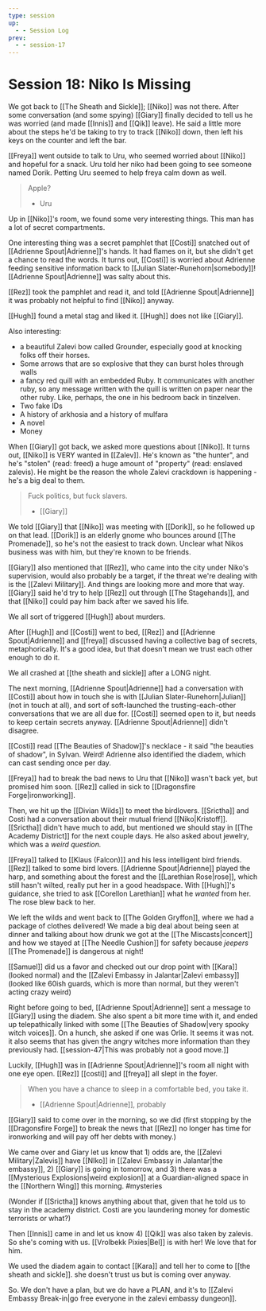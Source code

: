 ```yaml
---
type: session
up:
  - - Session Log
prev:
  - - session-17
---
```


# Session 18: Niko Is Missing

We got back to [[The Sheath and Sickle]]; [[Niko]] was not there. After some conversation (and some spying) [[Giary]] finally decided to tell us he was worried (and made [[Innis]] and [[Qik]] leave). He said a little more about the steps he'd be taking to try to track [[Niko]] down, then left his keys on the counter and left the bar. 

[[Freya]] went outside to talk to Uru, who seemed worried about [[Niko]] and hopeful for a snack. Uru told her niko had been going to see someone named Dorik. Petting Uru seemed to help freya calm down as well. 

> Apple? 
> 
> - Uru

Up in [[Niko]]'s room, we found some very interesting things. This man has a lot of secret compartments. 

One interesting thing was a secret pamphlet that [[Costi]] snatched out of [[Adrienne Spout|Adrienne]]'s hands. It had flames on it, but she didn't get a chance to read the words. It turns out, [[Costi]] is worried about Adrienne feeding sensitive information back to [[Julian Slater-Runehorn|somebody]]! [[Adrienne Spout|Adrienne]] was salty about this. 

[[Rez]] took the pamphlet and read it, and told [[Adrienne Spout|Adrienne]] it was probably not helpful to find [[Niko]] anyway. 

[[Hugh]] found a metal stag and liked it. [[Hugh]] does not like [[Giary]]. 

Also interesting:
- a beautiful Zalevi bow called Grounder, especially good at knocking folks off their horses. 
- Some arrows that are so explosive that they can burst holes through walls 
- a fancy red quill with an embedded Ruby. It communicates with another ruby, so any message written with the quill is written on paper near the other ruby. Like, perhaps, the one in his bedroom back in tinzelven. 
- Two fake IDs
- A history of arkhosia and a history of mulfara
- A novel 
- Money 

When [[Giary]] got back, we asked more questions about [[Niko]]. It turns out, [[Niko]] is VERY wanted in [[Zalev]]. He's known as "the hunter", and he's "stolen" (read: freed) a huge amount of "property" (read: enslaved zalevis). He might be the reason the whole Zalevi crackdown is happening - he's a big deal to them. 

> Fuck politics, but fuck slavers. 
> 
> - [[Giary]]

We told [[Giary]] that [[Niko]] was meeting with [[Dorik]], so he followed up on that lead. [[Dorik]] is an elderly gnome who bounces around [[The Promenade]], so he's not the easiest to track down. Unclear what Nikos business was with him, but they're known to be friends. 

[[Giary]] also mentioned that [[Rez]], who came into the city under Niko's supervision, would also probably be a target, if the threat we're dealing with is the [[Zalevi Military]]. And things are looking more and more that way. [[Giary]] said he'd try to help [[Rez]] out through [[The Stagehands]], and that [[Niko]] could pay him back after we saved his life. 

We all sort of triggered [[Hugh]] about murders. 

After [[Hugh]] and [[Costi]] went to bed, [[Rez]] and [[Adrienne Spout|Adrienne]] and [[freya]] discussed having a collective bag of secrets, metaphorically. It's a good idea, but that doesn't mean we trust each other enough to do it. 

We all crashed at [[the sheath and sickle]] after a LONG night. 

The next morning, [[Adrienne Spout|Adrienne]] had a conversation with [[Costi]] about how in touch she is with [[Julian Slater-Runehorn|Julian]] (not in touch at all), and sort of soft-launched the trusting-each-other conversations that we are all due for. [[Costi]] seemed open to it, but needs to keep certain secrets anyway. [[Adrienne Spout|Adrienne]] didn't disagree. 

[[Costi]] read [[The Beauties of Shadow]]'s necklace - it said "the beauties of shadow", in Sylvan. Weird! Adrienne also identified the diadem, which can cast sending once per day. 

[[Freya]] had to break the bad news to Uru that [[Niko]] wasn't back yet, but promised him soon. [[Rez]] called in sick to [[Dragonsfire Forge|ironworking]].

Then, we hit up the [[Divian Wilds]] to meet the birdlovers. [[Srictha]] and Costi had a conversation about their mutual friend [[Niko|Kristoff]]. [[Srictha]] didn't have much to add, but mentioned we should stay in [[The Academy District]] for the next couple days. He also asked about jewelry, which was a *weird question.* 

[[Freya]] talked to [[Klaus (Falcon)]] and his less intelligent bird friends. [[Rez]] talked to some bird lovers. [[Adrienne Spout|Adrienne]] played the harp, and something about the forest and the [[Larethian Rose|rose]], which still hasn't wilted, really put her in a good headspace. With [[Hugh]]'s guidance, she tried to ask [[Corellon Larethian]] what he *wanted* from her. The rose blew back to her. 

We left the wilds and went back to [[The Golden Gryffon]], where we had a package of clothes delivered! We made a big deal about being seen at dinner and talking about how drunk we got at the [[The Miscasts|concert]] and how we stayed at [[The Needle Cushion]] for safety because *jeepers* [[The Promenade]] is dangerous at night! 

[[Samuel]] did us a favor and checked out our drop point with [[Kara]] (looked normal) and the [[Zalevi Embassy in Jalantar|Zalevi embassy]] (looked like 60ish guards, which is more than normal, but they weren't acting crazy weird)

Right before going to bed, [[Adrienne Spout|Adrienne]] sent a message to [[Giary]] using the diadem. She also spent a bit more time with it, and ended up telepathically linked with some [[The Beauties of Shadow|very spooky witch voices]]. On a hunch, she asked if one was Orlie. It seems it was not. it also seems that has given the angry witches more information than they previously had. [[session-47|This was probably not a good move.]]

Luckily, [[Hugh]] was in [[Adrienne Spout|Adrienne]]'s room all night with one eye open. [[Rez]] [[costi]] and [[freya]] all slept in the foyer.

> When you have a chance to sleep in a comfortable bed, you take it.
> 
> - [[Adrienne Spout|Adrienne]], probably 

[[Giary]] said to come over in the morning, so we did (first stopping by the [[Dragonsfire Forge]] to break the news that [[Rez]] no longer has time for ironworking and will pay off her debts with money.) 

We came over and Giary let us know that 1) odds are, the [[Zalevi Military|Zalevis]] have [[NIko]] in [[Zalevi Embassy in Jalantar|the embassy]], 2) [[Giary]] is going in tomorrow, and 3) there was a [[Mysterious Explosions|weird explosion]] at a Guardian-aligned space in the [[Northern Wing]] this morning. #mysteries 

(Wonder if [[Srictha]] knows anything about that, given that he told us to stay in the academy district. Costi are you laundering money for domestic terrorists or what?)

Then [[Innis]] came in and let us know 4) [[Qik]] was also taken by zalevis. So she's coming with us. [[Vrolbekk Pixies|Bel]] is with her! We love that for him. 

We used the diadem again to contact [[Kara]] and tell her to come to [[the sheath and sickle]]. she doesn't trust us but is coming over anyway. 

So. We don't have a plan, but we do have a PLAN, and it's to [[Zalevi Embassy Break-in|go free everyone in the zalevi embassy dungeon]]. 
